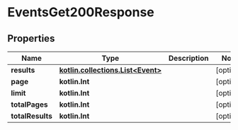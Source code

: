 
# EventsGet200Response

## Properties
Name | Type | Description | Notes
------------ | ------------- | ------------- | -------------
**results** | [**kotlin.collections.List&lt;Event&gt;**](Event.md) |  |  [optional]
**page** | **kotlin.Int** |  |  [optional]
**limit** | **kotlin.Int** |  |  [optional]
**totalPages** | **kotlin.Int** |  |  [optional]
**totalResults** | **kotlin.Int** |  |  [optional]



